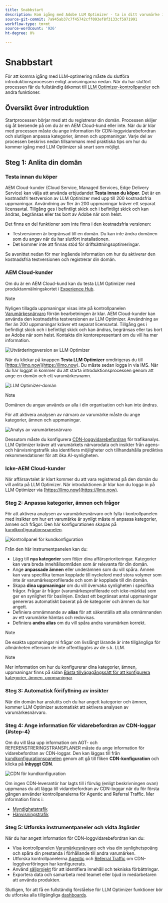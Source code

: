 ```yaml
---
title: Snabbstart
description: Kom igång med Adobe LLM Optimizer - ta in ditt varumärke i datorn, lås upp insikter om AI-synlighet och utforska instrumentpaneler för att förbättra sökresultatet.
source-git-commit: 7a945ab37c7f45742cff093ef8f3133cf5971991
workflow-type: tm+mt
source-wordcount: '926'
ht-degree: 0%

---
```



# Snabbstart

För att komma igång med LLM-optimering måste du slutföra introduktionsprocessen enligt anvisningarna nedan. När du har slutfört processen får du fullständig åtkomst till [LLM Optimizer-kontrollpaneler](/help/dashboards/dashboards-overview.md) och andra funktioner.

## Översikt över introduktion

Startprocessen börjar med att du registrerar din domän. Processen skiljer sig åt beroende på om du är en AEM Cloud-kund eller inte. När du är klar med processen måste du ange information för CDN-loggvidarebefordran och slutligen anpassa kategorier, ämnen och uppmaningar. Varje del av processen beskrivs nedan tillsammans med praktiska tips om hur du kommer igång med LLM Optimizer så snart som möjligt.

## Steg 1: Anlita din domän

### Testa innan du köper

AEM Cloud-kunder (Cloud Service, Managed Services, Edge Delivery Service) kan välja att använda erbjudandet **Testa innan du köper**. Det är en kostnadsfri testversion av LLM Optimizer med upp till 200 kostnadsfria uppmaningar. Användning av fler än 200 uppmaningar kräver ett separat licensavtal. Tillgång ges i befintligt skick och i befintligt skick och kan ändras, begränsas eller tas bort av Adobe när som helst.

Det finns en del funktioner som inte finns i den kostnadsfria versionen:

* Testversionen är begränsad till en domän. Du kan inte ändra domänen som du angav när du har slutfört installationen.
* Det kommer inte att finnas stöd för driftsättningsoptimeringar.

Se avsnittet nedan för mer ingående information om hur du aktiverar den kostnadsfria testversionen och registrerar din domän.

### AEM Cloud-kunder

Om du är en AEM Cloud-kund kan du testa LLM Optimizer med produktanmälningskortet i [Experience Hub](https://experienceleague.adobe.com/sv/docs/experience-manager-cloud-service/content/experience-hub/experience-hub).

>[!NOTE]
>Nyligen tillagda uppmaningar visas inte på kontrollpanelen [Varumärkesnärvaro](/help/dashboards/brand-presence.md) förrän bearbetningen är klar. AEM Cloud-kunder kan använda den kostnadsfria testversionen av LLM Optimizer. Användning av fler än 200 uppmaningar kräver ett separat licensavtal. Tillgång ges i befintligt skick och i befintligt skick och kan ändras, begränsas eller tas bort av Adobe när som helst. Kontakta din kontorepresentant om du vill ha mer information.

![Utvärderingsversion av LLM Optimizer](/help/overview/assets/llm-trial.png)

När du klickar på knappen **Testa LLM Optimizer** omdirigeras du till [https://llmo.now](https://llmo.now). Du måste sedan logga in via IMS. När du har loggat in kommer du att starta introduktionsprocessen genom att ange en domän och ett varumärkesnamn.

![LLM Optimizer-domän](/help/overview/assets/domain.png)

>[!NOTE]
>Domänen du angav används av alla i din organisation och kan inte ändras.

För att aktivera analysen av närvaro av varumärke måste du ange kategorier, ämnen och uppmaningar.

![Analys av varumärkesnärvaro](/help/overview/assets/bp-analysis.png)

Dessutom måste du konfigurera [CDN-loggvidarebefordran](#step-4) för trafikanalys. LLM Optimizer kräver att varumärkets närvarodata och insikter från agens- och hänvisningstrafik ska identifiera möjligheter och tillhandahålla prediktiva rekommendationer för att öka AI-synligheten.

### Icke-AEM Cloud-kunder

När affärsavtalet är klart kommer du att vara registrerad på den domän du vill anlita på LLM Optimizer. När introduktionen är klar kan du logga in på LLM Optimizer via [https://llmo.now](https://llmo.now).

### Steg 2: Anpassa kategorier, ämnen och frågor

För att aktivera analysen av varumärkesnärvaro och fylla i kontrollpanelen med insikter om hur ert varumärke är synligt måste ni anpassa kategorier, ämnen och frågor. Den här konfigurationen skapas på [kundkonfigurationspanelen](/help/dashboards/customer-configuration.md).

![Kontrollpanel för kundkonfiguration](/help/overview/assets/prompt-creation.png)

Från den här instrumentpanelen kan du:

* Lägg till **nya kategorier** som följer dina affärsprioriteringar. Kategorier kan vara breda innehållsområden som är relevanta för din domän.
* Ange **anpassade ämnen** eller underämnen som du vill spåra. Ämnen kan vara specifika teman kopplade till nyckelord med stora volymer som inte är varumärkesprofilerade och som är kopplade till din domän.
* Skapa **dina uppmaningar** om du vill övervaka synligheten i specifika frågor. Frågar är frågor (varumärkesprofilerade och icke-märkta) som ger en synlighet för baslinjen. Endast ett begränsat antal uppmaningar genereras automatiskt baserat på de kategorier och ämnen du har angett.
* Definiera omnämnande av **alias** för att säkerställa att alla omnämnanden av ett varumärke hämtas och redovisas.
* Definiera **andra alias** om du vill spåra andra varumärken korrekt.

>[!NOTE]
>De exakta uppmaningar ni frågar om livslångt lärande är inte tillgängliga för allmänheten eftersom de inte offentliggörs av de s.k. LLM.

>[!NOTE]
>
> Mer information om hur du konfigurerar dina kategorier, ämnen, uppmaningar finns på sidan [Bästa tillvägagångssätt för att konfigurera kategorier, ämnen, uppmaningar](/help/overview/best-practices-topics-prompts.md).

### Steg 3: Automatisk förifyllning av insikter

När din domän har anslutits och du har angett kategorier och ämnen, kommer LLM Optimizer automatiskt att aktivera analysen av varumärkesnärvaro.

### Steg 4: Ange information för vidarebefordran av CDN-loggar {#step-4}

Om du vill låsa upp information om AGT- och REFERENSTRERINGSTRANSPLANER måste du ange information för vidarebefordran av CDN-loggar. Den kan läggas till från [kundkonfigurationspanelen](/help/dashboards/customer-configuration.md#cdn-configuration) genom att gå till fliken **CDN-konfiguration** och klicka på **Inbyggt CDN**.

![CDN för kundkonfiguration](/help/overview/assets/cc-cdn.png)

Om ingen CDN-leverantör har lagts till i förväg (enligt beskrivningen ovan) uppmanas du att lägga till vidarebefordran av CDN-loggar när du för första gången använder kontrollpanelerna för Agentic and Referral Traffic. Mer information finns i:

* [Myndighetstrafik](/help/dashboards/agentic-traffic.md#cdn-setup)
* [Hänvisningstrafik](/help/dashboards/referral-traffic.md#setup#setup)

### Steg 5: Utforska instrumentpaneler och vidta åtgärder

När du har angett information för CDN-loggvidarebefordran kan du:

* Visa kontrollpanelen [Varumärkesnärvaro](/help/dashboards/brand-presence.md) och visa din synlighetspoäng och spåra din prestanda i förhållande till andra varumärken.
* Utforska kontrollpanelerna [Agentic](/help/dashboards/agentic-traffic.md) och [Referral Traffic](/help/dashboards/referral-traffic.md) om CDN-loggöverföringen har konfigurerats.
* Använd [säljprojekt](/help/dashboards/opportunities.md) för att identifiera innehåll och tekniska förbättringar.
* Exportera data och samarbeta med teamet eller bjud in medarbetaren att använda produkten.

Slutligen, för att få en fullständig förståelse för LLM Optimizer funktioner bör du utforska alla tillgängliga [dashboards](/help/dashboards/dashboards-overview.md).
